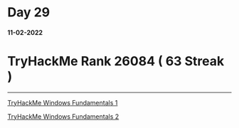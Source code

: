 
#	Day 29

#### 11-02-2022

# TryHackMe Rank  26084 ( 63 Streak )

---

[TryHackMe Windows Fundamentals 1](https://tryhackme.com/room/windowsfundamentals1xbx)

[TryHackMe Windows Fundamentals 2](https://tryhackme.com/room/windowsfundamentals2x0x)